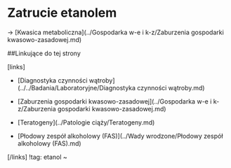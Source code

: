 # Zatrucie etanolem

→ [Kwasica metaboliczna](../Gospodarka w-e i k-z/Zaburzenia gospodarki kwasowo-zasadowej.md)





##Linkujące do tej strony

[links]

- [Diagnostyka czynności wątroby](../../Badania/Laboratoryjne/Diagnostyka czynności wątroby.md)

- [Zaburzenia gospodarki kwasowo-zasadowej](../Gospodarka w-e i k-z/Zaburzenia gospodarki kwasowo-zasadowej.md)

- [Teratogeny](../Patologie ciąży/Teratogeny.md)

- [Płodowy zespół alkoholowy (FAS)](../Wady wrodzone/Płodowy zespół alkoholowy (FAS).md)


[/links]
!tag: etanol
~

